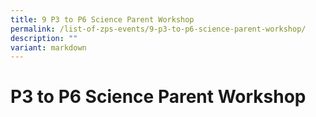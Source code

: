```yaml
---
title: 9 P3 to P6 Science Parent Workshop
permalink: /list-of-zps-events/9-p3-to-p6-science-parent-workshop/
description: ""
variant: markdown
---
```

# **P3 to P6 Science Parent Workshop**